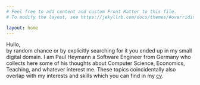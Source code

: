 ```yaml
---
# Feel free to add content and custom Front Matter to this file.
# To modify the layout, see https://jekyllrb.com/docs/themes/#overriding-theme-defaults

layout: home
---
```


Hullo,<br/>
by random chance or by explicitly searching for it you ended up in my small digital domain. I am Paul Heymann a Software Engineer from Germany who collects here some of his thoughts about Computer Science, Economics, Teaching, and whatever interest me. These topics coincidentally also overlap with my interests and skills which you can find in my <a href="/cv">cv</a>.

